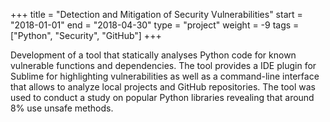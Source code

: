 +++
title = "Detection and Mitigation of Security Vulnerabilities"
start = "2018-01-01"
end = "2018-04-30"
type = "project"
weight = -9
tags = ["Python", "Security", "GitHub"]
+++

Development of a tool that statically analyses Python code for known vulnerable functions and dependencies. The tool provides a IDE plugin for Sublime for highlighting vulnerabilities as well as a command-line interface that allows to analyze local projects and GitHub repositories. The tool was used to conduct a study on popular Python libraries revealing that around 8% use unsafe methods.
